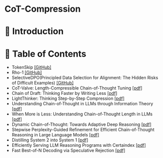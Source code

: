 # CoT-Compression
# 👀 Introduction
# 📒 Table of Contents
- TokenSkip [[GitHub]](https://github.com/hemingkx/TokenSkip)
- Rho-1 [[GitHub]](https://github.com/microsoft/rho)
- SelectiveDPO(Principled Data Selection for Alignment: The Hidden Risks of Difficult Examples) [[GitHub]](https://github.com/glorgao/SelectiveDPO)
- CoT-Valve: Length-Compressible Chain-of-Thought Tuning [[pdf]](https://arxiv.org/abs/2502.09601)
- Chain of Draft: Thinking Faster by Writing Less [[pdf]](https://arxiv.org/abs/2502.18600)
- LightThinker: Thinking Step-by-Step Compression [[pdf]](https://arxiv.org/abs/2502.15589)
- Understanding Chain-of-Thought in LLMs through Information Theory [[pdf]](https://arxiv.org/abs/2411.11984)
- When More is Less: Understanding Chain-of-Thought Length in LLMs [[pdf]](https://arxiv.org/abs/2502.07266)
- Dynamic Chain-of-Thought: Towards Adaptive Deep Reasoning [[pdf]](https://arxiv.org/abs/2502.10428)
- Stepwise Perplexity-Guided Refinement for Efficient Chain-of-Thought Reasoning in Large Language Models [[pdf]](https://arxiv.org/abs/2502.13260)
- Distilling System 2 into System 1 [[pdf]](https://arxiv.org/abs/2502.10428)
- Efficiently Serving LLM Reasoning Programs with Certaindex [[pdf]](https://arxiv.org/abs/2412.20993)
- Fast Best-of-N Decoding via Speculative Rejection [[pdf]](https://arxiv.org/abs/2410.20290)
